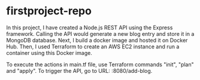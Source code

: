 # firstproject-repo
In this project, I have created a Node.js REST API using the Express framework. Calling the API would generate a new blog entry and store it in a MongoDB database. Next, I build a docker image and hosted it on Docker Hub. Then, I used Terraform to create an AWS EC2 instance and run a container using this Docker image.

To execute the actions in main.tf file, use Terraform commands "init", "plan" and "apply". 
To trigger the API, go to URL: <public ip address>:8080/add-blog.
